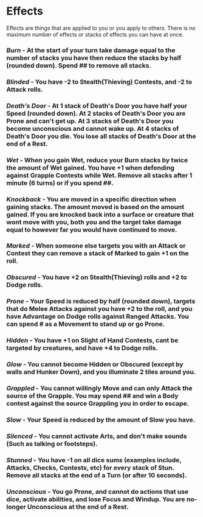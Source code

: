 # Effects

Effects are things that are applied to you or you apply to others. There is no maximum number of effects or stacks of effects you can have at once. 

### ***Burn*** - At the start of your turn take damage equal to the number of stacks you have then reduce the stacks by half (rounded down). Spend ## to remove all stacks.

### ***Blinded*** - You have -2 to Stealth(Thieving) Contests, and -2 to Attack rolls.

### ***Death's Door*** - At 1 stack of Death's Door you have half your Speed (rounded down). At 2 stacks of Death's Door you are Prone and can't get up. At 3 stacks of Death's Door you become unconscious and cannot wake up. At 4 stacks of Death's Door you die. You lose all stacks of Death's Door at the end of a Rest.

### ***Wet*** - When you gain Wet, reduce your Burn stacks by twice the amount of Wet gained. You have +1 when defending against Grapple Contests while Wet. Remove all stacks after 1 minute (6 turns) or if you spend ##.

### ***Knockback*** - You are moved in a specific direction when gaining stacks. The amount moved is based on the amount gained. If you are knocked back into a surface or creature that wont move with you, both you and the target take damage equal to however far you would have continued to move.

### ***Marked*** - When someone else targets you with an Attack or Contest they can remove a stack of Marked to gain +1 on the roll.

### ***Obscured*** - You have +2 on Stealth(Thieving) rolls and +2 to Dodge rolls.

### ***Prone*** - Your Speed is reduced by half (rounded down), targets that do Melee Attacks against you have +2 to the roll, and you have Advantage on Dodge rolls against Ranged Attacks. You can spend # as a Movement to stand up or go Prone.

### ***Hidden*** - You have +1 on Slight of Hand Contests, cant be targeted by creatures, and have +4 to Dodge rolls.

### ***Glow*** - You cannot become Hidden or Obscured (except by walls and Hunker Down), and you illuminate 2 tiles around you.

### ***Grappled*** - You cannot willingly Move and can only Attack the source of the Grapple. You may spend ## and win a Body contest against the source Grappling you in order to escape.

### ***Slow*** - Your Speed is reduced by the amount of Slow you have.

### ***Silenced*** - You cannot activate Arts, and don't make sounds (Such as talking or footsteps).

### ***Stunned*** - You have -1 on all dice sums (examples include, Attacks, Checks, Contests, etc) for every stack of Stun. Remove all stacks at the end of a Turn (or after 10 seconds).

### ***Unconscious*** - You go Prone, and cannot do actions that use dice, activate abilities, and lose Focus and Windup. You are no-longer Unconscious at the end of a Rest.